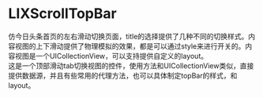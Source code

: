# LIXScrollTopBar

仿今日头条首页的左右滑动切换页面，title的选择提供了几种不同的切换样式。内容视图的上下滑动提供了物理模拟的效果，都是可以通过style来进行开关的。内容视图是一个UICollectionView，可以支持提供自定义的layout。    
这是一个顶部滑动tab切换视图的控件，使用方法和UICollectionView类似，直接提供数据源，并且有些常用的代理方法，也可以具体制定topBar的样式，和layout。